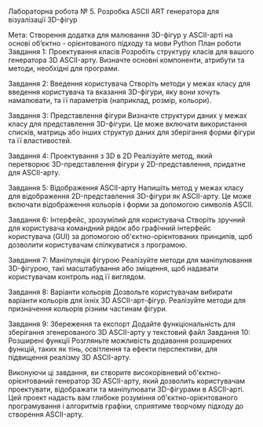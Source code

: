 Лабораторна робота № 5. Розробка ASCII ART генератора для візуалізації 3D-фігур 

Мета: Cтворення додатка для малювання 3D-фігур у ASCII-арті на основі об’єктно - орієнтованого підходу та мови Python
План роботи
 Завдання 1: Проектування класів
Розробіть структуру класів для вашого генератора 3D ASCII-арту. Визначте основні компоненти, атрибути та методи, необхідні для програми.

 Завдання 2: Введення користувача
Створіть методи у межах класу для введення користувача та вказання 3D-фігури, яку вони хочуть намалювати, та її параметрів (наприклад, розмір, кольори).

 Завдання 3: Представлення фігури
Визначте структури даних у межах класу для представлення 3D-фігури. Це може включати використання списків, матриць або інших структур даних для зберігання форми фігури та її властивостей.

 Завдання 4: Проектування з 3D в 2D
Реалізуйте метод, який перетворює 3D-представлення фігури у 2D-представлення, придатне для ASCII-арту.

 Завдання 5: Відображення ASCII-арту
Напишіть метод у межах класу для відображення 2D-представлення 3D-фігури як ASCII-арту. Це може включати відображення кольорів і форми за допомогою символів ASCII.

 Завдання 6: Інтерфейс, зрозумілий для користувача
Створіть зручний для користувача командний рядок або графічний інтерфейс користувача (GUI) за допомогою об'єктно-орієнтованих принципів, щоб дозволити користувачам спілкуватися з програмою.

 Завдання 7: Маніпуляція фігурою
Реалізуйте методи для маніпулювання 3D-фігурою, такі масштабування або зміщення, щоб надавати користувачам контроль над її виглядом.

 Завдання 8: Варіанти кольорів
Дозвольте користувачам вибирати варіанти кольорів для їхніх 3D ASCII-арт-фігур. Реалізуйте методи для призначення кольорів різним частинам фігури.

 Завдання 9: Збереження та експорт
Додайте функціональність для зберігання згенерованого 3D ASCII-арту у текстовий файл
 Завдання 10: Розширені функції
Розгляньте можливість додавання розширених функцій, таких як тінь, освітлення та ефекти перспективи, для підвищення реалізму 3D ASCII-арту.

Виконуючи ці завдання, ви створите високорівневий об'єктно-орієнтований генератор 3D ASCII-арту, який дозволить користувачам проектувати, відображати та маніпулювати 3D-фігурами в ASCII-арті. Цей проект надасть вам глибоке розуміння об'єктно-орієнтованого програмування і алгоритмів графіки, сприятиме творчому підходу до створення ASCII-арту.